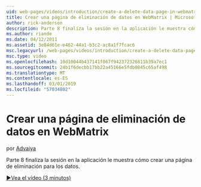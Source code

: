 ```yaml
---
uid: web-pages/videos/introduction/create-a-delete-data-page-in-webmatrix
title: Crear una página de eliminación de datos en WebMatrix | Microsoft Docs
author: rick-anderson
description: Parte 8 finaliza la sesión en la aplicación le muestra cómo crear una página de eliminación para los datos.
ms.author: riande
ms.date: 04/12/2011
ms.assetid: 3e84d61e-e462-44a1-b3c2-ac8a1f7fcac6
msc.legacyurl: /web-pages/videos/introduction/create-a-delete-data-page-in-webmatrix
msc.type: video
ms.openlocfilehash: 10d10044b437141f067f942372326811b39a7ec1
ms.sourcegitcommit: 24b1f6decbb17bb22a45166e5fdb0845c65af498
ms.translationtype: MT
ms.contentlocale: es-ES
ms.lasthandoff: 03/01/2019
ms.locfileid: "57034802"
---
```

<a name="create-a-delete-data-page-in-webmatrix"></a>Crear una página de eliminación de datos en WebMatrix
====================
por [Advaiya](https://twitter.com/Advaiyasolns)

Parte 8 finaliza la sesión en la aplicación le muestra cómo crear una página de eliminación para los datos.

[&#9654;Vea el vídeo (3 minutos)](https://channel9.msdn.com/Blogs/ASP-NET-Site-Videos/create-a-delete-data-page-in-webmatrix)
